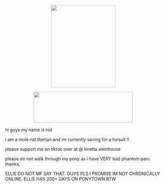 <p align="center">
  <img width="208" height="265" src="https://files.catbox.moe/r46ivk.png">
</p>

<p align="center">
  <img width="320" height="100" src="https://spotify-github-profile.kittinanx.com/api/view?uid=mhx3obk47u7fomxlkrbs95dvq&cover_image=true&theme=novatorem&show_offline=false&background_color=555f53&interchange=false&bar_color=6bb36b&bar_color_cover=false)](https://github.com/kittinan/spotify-github-profile)">

hi guys my name is nid 

i am a mole-rat therian and im currently saving for a fursuit !!

please support me on tiktok over at @ loretta.weinhouse

please do not walk through my pony as i have VERY bad phantom pain. thanks.

ELLIE DO NOT MF SAY THAT. GUYS PLS I PROMISE IM NOT CHRONICALLY ONLINE. ELLIE HAS 200+ DAYS ON PONYTOWN BTW
